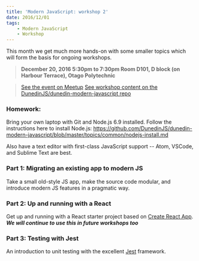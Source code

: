 ```yaml
---
title: 'Modern JavaScript: workshop 2'
date: 2016/12/01
tags:
    - Modern JavaScript
    - Workshop
---
```


This month we get much more hands-on with some smaller topics which will form the basis for ongoing workshops.

> __December 20, 2016
> 5:30pm to 7:30pm
> Room D101, D block (on Harbour Terrace), Otago Polytechnic__

> [See the event on Meetup](https://www.meetup.com/Code-Craft-Dunedin/events/236078569/)
> [See workshop content on the DunedinJS/dunedin-modern-javascript repo](https://github.com/DunedinJS/dunedin-modern-javascript/blob/master/workshops/2/overview.md)


### Homework:

Bring your own laptop with Git and Node.js 6.9 installed.
Follow the instructions here to install Node.js:
https://github.com/DunedinJS/dunedin-modern-javascript/blob/master/topics/common/nodejs-install.md

Also have a text editor with first-class JavaScript support -- Atom, VSCode, and Sublime Text are best.

### Part 1: Migrating an existing app to modern JS

Take a small old-style JS app, make the source code modular, and introduce modern JS features in a pragmatic way.

### Part 2: Up and running with a React

Get up and running with a React starter project based on [Create React App](https://github.com/facebookincubator/create-react-app).
_**We will continue to use this in future workshops too**_

### Part 3: Testing with Jest

An introduction to unit testing with the excellent [Jest](http://facebook.github.io/jest/) framework.
